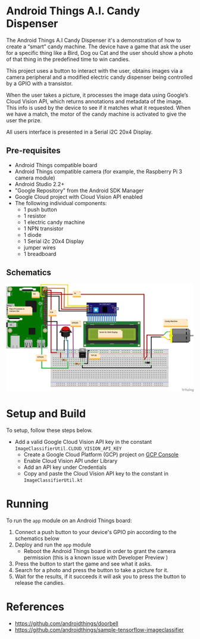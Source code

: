 # Android Things A.I. Candy Dispenser

The Android Things A.I Candy Dispenser it's a demonstration of how to create a “smart” candy machine.
The device have a game that ask the user for a specific thing like a Bird, Dog ou Cat
and the user should show a photo of that thing in the predefined time to win candies.

This project uses a button to interact with the user, obtains images via a camera peripheral and 
a modified electric candy dispenser being controlled by a GPIO with a transistor. 

When the user takes a picture, it processes the image data using Google’s Cloud Vision API, 
which returns annotations and metadata of the image. This info is used by the device to see 
if it matches what it requested. When we have a match, the motor of the candy machine is activated 
to give the user the prize.

All users interface is presented in a Serial i2C 20x4 Display.

Pre-requisites
--------------

- Android Things compatible board
- Android Things compatible camera (for example, the Raspberry Pi 3 camera module)
- Android Studio 2.2+
- "Google Repository" from the Android SDK Manager
- Google Cloud project with Cloud Vision API enabled
- The following individual components:
    - 1 push button
    - 1 resistor
    - 1 electric candy machine
    - 1 NPN transistor
    - 1 diode
    - 1 Serial i2c 20x4 Display
    - jumper wires
    - 1 breadboard

Schematics
----------

![Schematic.png](Schematic.png)

Setup and Build
===============

To setup, follow these steps below.

* Add a valid Google Cloud Vision API key in the constant `ImageClassifierUtil.CLOUD_VISION_API_KEY`
    * Create a Google Cloud Platform (GCP) project on [GCP Console](https://console.cloud.google.com/)
    * Enable Cloud Vision API under Library
    * Add an API key under Credentials
    * Copy and paste the Cloud Vision API key to the constant in `ImageClassifierUtil.kt`

Running
=======

To run the `app` module on an Android Things board:

1. Connect a push button to your device's GPIO pin according to the schematics below
2. Deploy and run the `app` module
    * Reboot the Android Things board in order to grant the camera permission (this is a known
   issue with Developer Preview )
3. Press the button to start the game and see what it asks.
4. Search for a photo and press the button to take a picture for it.
5. Wait for the results, if it succeeds it will ask you to press the button to release the candies.

# References

- https://github.com/androidthings/doorbell
- https://github.com/androidthings/sample-tensorflow-imageclassifier
